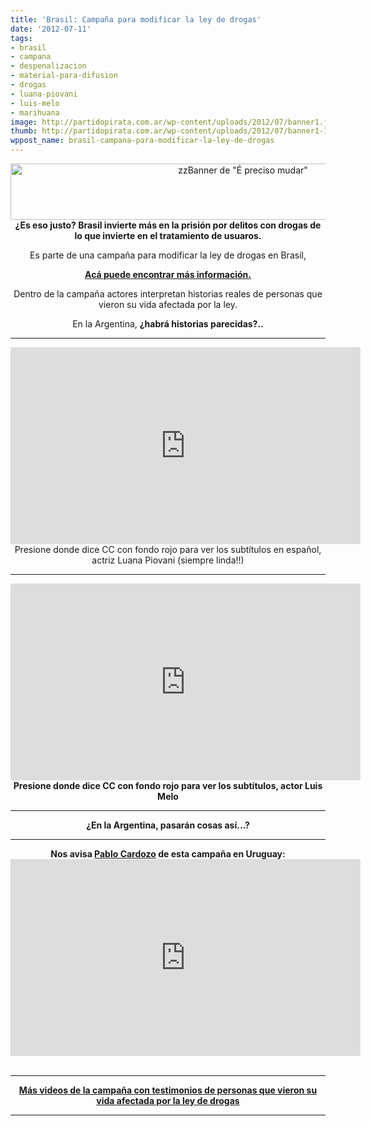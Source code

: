 ```yaml
---
title: 'Brasil: Campaña para modificar la ley de drogas'
date: '2012-07-11'
tags:
- brasil
- campana
- despenalizacion
- material-para-difusion
- drogas
- luana-piovani
- luis-melo
- marihuana
image: http://partidopirata.com.ar/wp-content/uploads/2012/07/banner1.jpg
thumb: http://partidopirata.com.ar/wp-content/uploads/2012/07/banner1-150x90.jpg
wppost_name: brasil-campana-para-modificar-la-ley-de-drogas
---
```


<p style="text-align: center;"><a href="http://partidopirata.com.ar/wp-content/uploads/2012/07/banner1.jpg"><img class="aligncenter size-full wp-image-5179" title="banner1" src="http://partidopirata.com.ar/wp-content/uploads/2012/07/banner1.jpg" alt="zzBanner de &quot;É preciso mudar&quot;" width="728" height="90" /></a><strong>¿Es eso justo? Brasil invierte más en la prisión por delitos con drogas de lo que invierte en el tratamiento de usuaros.</strong></p>
<p style="text-align: center;">Es parte de una campaña para modificar la ley de drogas en Brasil,</p>
<p style="text-align: center;"><strong><a href="http://eprecisomudar.com.br/" target="_blanK">Acá puede encontrar más información.</a></strong></p>
<p style="text-align: center;">Dentro de la campaña actores interpretan historias reales de personas que vieron su vida afectada por la ley.</p>
<p style="text-align: center;">En la Argentina, <strong>¿habrá historias parecidas?..</strong></p>


<hr />
<p style="text-align: center;"><iframe src="http://www.youtube.com/embed/2KI1DKZzjrI" frameborder="0" width="560" height="315"></iframe>
Presione donde dice CC con fondo rojo para ver los subtítulos en español, actriz Luana Piovani (siempre linda!!)</p>


<hr />
<p style="text-align: center;"><iframe src="http://www.youtube.com/embed/duTORjr8Xf4" frameborder="0" width="560" height="315"></iframe>
<strong>Presione donde dice CC con fondo rojo para ver los subtítulos, actor Luis Melo</strong></p>


<hr />
<p style="text-align: center;"><strong>¿En la Argentina, pasarán cosas así...?</strong></p>


<hr />

<center>
<strong> Nos avisa <a href="https://twitter.com/pablocardozo_uy" target="_blank">Pablo Cardozo</a> de esta campaña en Uruguay:</strong></center><center>
<iframe src="http://www.youtube.com/embed/T7HXjiH19Zk" frameborder="0" width="560" height="315"></iframe></center>&nbsp;

<hr />
<p style="text-align: center;"><strong><a href="http://partidopirata.com.ar/5249/mas-videos-de-la-campana-para-modificar-la-ley-de-drogas-en-brasil">Más videos de la campaña con testimonios de personas que vieron su vida afectada por la ley de drogas</a></strong></p>


<hr />
